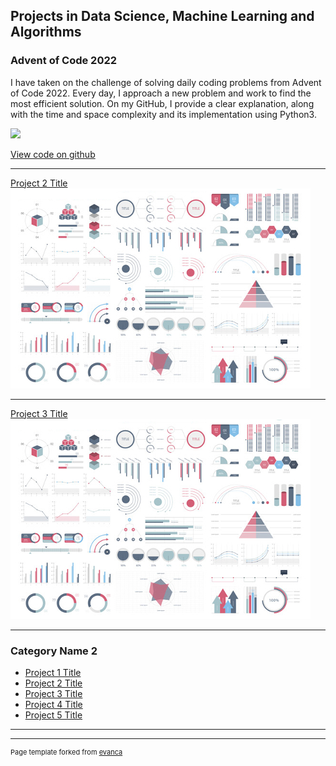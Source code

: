 ## Projects in Data Science, Machine Learning and Algorithms 

### Advent of Code 2022
I have taken on the challenge of solving daily coding problems from Advent of Code 2022.
Every day, I approach a new problem and work to find the most efficient solution. On my GitHub, I provide a clear explanation, along with the time and space complexity and its implementation using Python3.

[![](https://img.shields.io/badge/Python-white?logo=Python)](#)

[View code on github](https://github.com/camaron-ai/adventofcode-2022)

---
[Project 2 Title](/pdf/sample_presentation.pdf)
<img src="images/dummy_thumbnail.jpg?raw=true"/>

---
[Project 3 Title](http://example.com/)
<img src="images/dummy_thumbnail.jpg?raw=true"/>

---

### Category Name 2

- [Project 1 Title](http://example.com/)
- [Project 2 Title](http://example.com/)
- [Project 3 Title](http://example.com/)
- [Project 4 Title](http://example.com/)
- [Project 5 Title](http://example.com/)

---




---
<p style="font-size:11px">Page template forked from <a href="https://github.com/evanca/quick-portfolio">evanca</a></p>
<!-- Remove above link if you don't want to attibute -->
